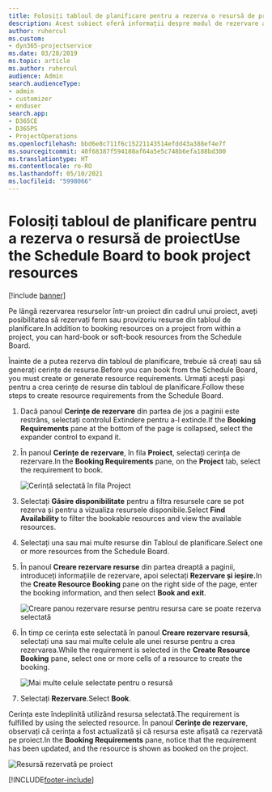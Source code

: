 ```yaml
---
title: Folosiți tabloul de planificare pentru a rezerva o resursă de proiect
description: Acest subiect oferă informații despre modul de rezervare a resurselor.
author: ruhercul
ms.custom:
- dyn365-projectservice
ms.date: 03/28/2019
ms.topic: article
ms.author: ruhercul
audience: Admin
search.audienceType:
- admin
- customizer
- enduser
search.app:
- D365CE
- D365PS
- ProjectOperations
ms.openlocfilehash: bbd6e8c711f6c15221143514efdd43a388ef4e7f
ms.sourcegitcommit: 40f68387f594180af64a5e5c748b6efa188bd300
ms.translationtype: HT
ms.contentlocale: ro-RO
ms.lasthandoff: 05/10/2021
ms.locfileid: "5998066"
---
```

# <a name="use-the-schedule-board-to-book-project-resources"></a><span data-ttu-id="c266e-103">Folosiți tabloul de planificare pentru a rezerva o resursă de proiect</span><span class="sxs-lookup"><span data-stu-id="c266e-103">Use the Schedule Board to book project resources</span></span>

[!include [banner](../includes/psa-now-project-operations.md)]

<span data-ttu-id="c266e-104">Pe lângă rezervarea resurselor într-un proiect din cadrul unui proiect, aveți posibilitatea să rezervați ferm sau provizoriu resurse din tabloul de planificare.</span><span class="sxs-lookup"><span data-stu-id="c266e-104">In addition to booking resources on a project from within a project, you can hard-book or soft-book resources from the Schedule Board.</span></span>

<span data-ttu-id="c266e-105">Înainte de a putea rezerva din tabloul de planificare, trebuie să creați sau să generați cerințe de resurse.</span><span class="sxs-lookup"><span data-stu-id="c266e-105">Before you can book from the Schedule Board, you must create or generate resource requirements.</span></span> <span data-ttu-id="c266e-106">Urmați acești pași pentru a crea cerințe de resurse din tabloul de planificare.</span><span class="sxs-lookup"><span data-stu-id="c266e-106">Follow these steps to create resource requirements from the Schedule Board.</span></span>

1. <span data-ttu-id="c266e-107">Dacă panoul **Cerințe de rezervare** din partea de jos a paginii este restrâns, selectați controlul Extindere pentru a-l extinde.</span><span class="sxs-lookup"><span data-stu-id="c266e-107">If the **Booking Requirements** pane at the bottom of the page is collapsed, select the expander control to expand it.</span></span>
2. <span data-ttu-id="c266e-108">În panoul **Cerințe de rezervare**, în fila **Proiect**, selectați cerința de rezervare.</span><span class="sxs-lookup"><span data-stu-id="c266e-108">In the **Booking Requirements** pane, on the **Project** tab, select the requirement to book.</span></span>

    ![Cerință selectată în fila Project](media/Resource-Management-image73.png)

3. <span data-ttu-id="c266e-110">Selectați **Găsire disponibilitate** pentru a filtra resursele care se pot rezerva și pentru a vizualiza resursele disponibile.</span><span class="sxs-lookup"><span data-stu-id="c266e-110">Select **Find Availability** to filter the bookable resources and view the available resources.</span></span> 
4. <span data-ttu-id="c266e-111">Selectați una sau mai multe resurse din Tabloul de planificare.</span><span class="sxs-lookup"><span data-stu-id="c266e-111">Select one or more resources from the Schedule Board.</span></span> 
5. <span data-ttu-id="c266e-112">În panoul **Creare rezervare resurse** din partea dreaptă a paginii, introduceți informațiile de rezervare, apoi selectați **Rezervare și ieșire.**</span><span class="sxs-lookup"><span data-stu-id="c266e-112">In the **Create Resource Booking** pane on the right side of the page, enter the booking information, and then select **Book and exit**.</span></span>

    ![Creare panou rezervare resurse pentru resursa care se poate rezerva selectată](media/Resource-Management-image74.png)

6. <span data-ttu-id="c266e-114">În timp ce cerința este selectată în panoul **Creare rezervare resursă**, selectați una sau mai multe celule ale unei resurse pentru a crea rezervarea.</span><span class="sxs-lookup"><span data-stu-id="c266e-114">While the requirement is selected in the **Create Resource Booking** pane, select one or more cells of a resource to create the booking.</span></span>

    ![Mai multe celule selectate pentru o resursă](media/Resource-Management-image75.png)

7. <span data-ttu-id="c266e-116">Selectați **Rezervare**.</span><span class="sxs-lookup"><span data-stu-id="c266e-116">Select **Book**.</span></span>

<span data-ttu-id="c266e-117">Cerința este îndeplinită utilizând resursa selectată.</span><span class="sxs-lookup"><span data-stu-id="c266e-117">The requirement is fulfilled by using the selected resource.</span></span> <span data-ttu-id="c266e-118">În panoul **Cerințe de rezervare**, observați că cerința a fost actualizată și că resursa este afișată ca rezervată pe proiect.</span><span class="sxs-lookup"><span data-stu-id="c266e-118">In the **Booking Requirements** pane, notice that the requirement has been updated, and the resource is shown as booked on the project.</span></span>

![Resursă rezervată pe proiect](media/Resource-Management-image76.png)


[!INCLUDE[footer-include](../includes/footer-banner.md)]